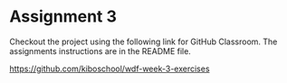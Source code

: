 <!--meta exposure: initial -->
<!--meta assessmentFormat: ProgrammingAssignment,GitHubClassroom -->
<!--meta submissionVia: GradeScope -->
<!--meta instructionType: specific -->
<!--meta submissionFormatFlexibility: no -->
<!--meta submissionTopicFlexibility: no -->
<!--meta rubricAvailable: no -->
<!--meta rubricShared: no -->
<!--meta groupWork: no -->
<!--meta automatedGrading: 100 -->
<!--meta studentInstructionsLink: https://github.com/kiboschool/wdf-week-3-exercises -->
<!--meta topics: basic-css -->

# Assignment 3

Checkout the project using the following link for GitHub Classroom.  The assignments instructions are in the README file.  

https://github.com/kiboschool/wdf-week-3-exercises